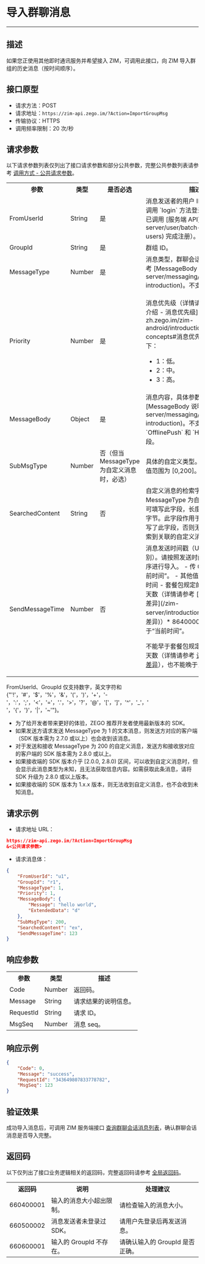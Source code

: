 # 导入群聊消息

- - -

## 描述

如果您正使用其他即时通讯服务并希望接入 ZIM，可调用此接口，向 ZIM 导入群组的历史消息（按时间顺序）。

## 接口原型

- 请求方法：POST
- 请求地址：`https://zim-api.zego.im/?Action=ImportGroupMsg`
- 传输协议：HTTPS
- 调用频率限制：20 次/秒

## 请求参数

以下请求参数列表仅列出了接口请求参数和部分公共参数，完整公共参数列表请参考 [调用方式 - 公共请求参数](/zim-server/accessing-server-apis#2-公共参数)。

<table>

<tbody><tr>
<th>参数</th>
<th>类型</th>
<th>是否必选</th>
<th>描述</th>
</tr>
<tr>
<td>FromUserId</td>
<td>String</td>
<td>是</td>
<td>消息发送者的用户 ID（已在客户端调用 `login` 方法登录 ZIM 服务，或已调用 [服务端 API](/zim-server/user/batch-register-users) 完成注册）。</td>
</tr>
<tr>
<td>GroupId</td>
<td>String</td>
<td>是</td>
<td>群组 ID。</td>
</tr>
<tr>
<td>MessageType</td>
<td>Number</td>
<td>是</td>
<td>消息类型，群聊会话的适用类型请参考 [MessageBody 说明](/zim-server/messaging/messagebody-introduction)。<Warning title="注意">不支持信令消息。</Warning></td>
</tr>
<tr>
<td>Priority</td>
<td>Number</td>
<td>是</td>
<td><p>消息优先级（详情请参考 [基本概念介绍 - 消息优先级](https://doc-zh.zego.im/zim-android/introduction/basic-concepts#消息优先级)），取值如下：</p><ul><li>1：低。</li><li>2：中。</li><li>3：高。</li></ul></td>
</tr>
<tr>
<td>MessageBody</td>
<td>Object</td>
<td>是</td>
<td>消息内容，具体参数格式请参考 [MessageBody 说明](/zim-server/messaging/messagebody-introduction)。<Warning title="注意">不支持 `OfflinePush` 和 `HasReceipt` 字段。</Warning></td>
</tr>
<tr>
<td>SubMsgType</td>
<td>Number</td>
<td>否（但当 MessageType 为自定义消息时，必选）</td>
<td>具体的自定义类型。值由您定义，取值范围为 [0,200]。</td>
</tr>
<tr>
<td>SearchedContent</td>
<td>String</td>
<td>否</td>
<td>自定义消息的检索字段。当 MessageType 为自定义消息时，才可填写此字段，长度上限默认为 64 字节。此字段作用于客户端，除非填写了此字段，否则无法通过客户端搜索到关联的自定义消息。</td>
</tr>
<tr>
<td>SendMessageTime</td>
<td>Number</td>
<td>否</td>
<td>
消息发送时间戳（Unix，毫秒级别）。请按照发送时间从前到后的顺序进行导入。
- 传 0 或不传：取“当前时间”。
- 其他值：最早可取“当前时间 - 套餐包规定的历史消息保存天数（详情请参考 [计费说明 - 版本差异](/zim-server/introduction/pricing#版本差异)）* 86400000”，最晚不得晚于“当前时间”。

不能早于套餐包规定的历史消息保存天数（详情请参考 [计费说明 - 版本差异](/zim-server/introduction/pricing#版本差异)），也不能晚于当前时间。
</td>
</tr>
</tbody></table>

<Note title="说明">

FromUserId、GroupId 仅支持数字，英文字符和 {"'!'，'#'，'$'，'%'，'&'，'('，')'，'+'，'-'，':'，';'，'<'，'='，'.'，'>'，'?'，'@'，'['，']'，'^'，'_'，' '，'{'，'}'，'|'，'~'"}。
</Note>

<Note title="说明">

- 为了给开发者带来更好的体验，ZEGO 推荐开发者使用最新版本的 SDK。
- 如果发送方请求发送 MessageType 为 1 的文本消息，则发送方对应的客户端（SDK 版本需为 2.7.0 或以上）也会收到该消息。
- 对于发送和接收 MessageType 为 200 的自定义消息，发送方和接收放对应的客户端的 SDK 版本需为 2.8.0 或以上。
- 如果接收端的 SDK 版本介乎 [2.0.0, 2.8.0) 区间，可以收到自定义消息时，但会显示此消息类型为未知，且无法获取信息内容。如需获取此条消息，请将 SDK 升级为 2.8.0 或以上版本。
- 如果接收端的 SDK 版本为 1.x.x 版本，则无法收到自定义消息，也不会收到未知消息。
</Note>


## 请求示例

- 请求地址 URL：

```json
https://zim-api.zego.im/?Action=ImportGroupMsg
&<公共请求参数>
```

- 请求消息体：

```json
{
    "FromUserId": "u1",
    "GroupId": "r1",
    "MessageType": 1,
    "Priority": 1,
    "MessageBody": {
        "Message": "hello world",
        "ExtendedData": "d"
    },
    "SubMsgType": 200,
    "SearchedContent": "ex",
    "SendMessageTime": 123
}
```

## 响应参数

<table>
<tbody><tr>
<th>参数</th>
<th>类型</th>
<th>描述</th>
</tr>
<tr>
<td>Code</td>
<td>Number</td>
<td>返回码。</td>
</tr>
<tr>
<td>Message</td>
<td>String</td>
<td>请求结果的说明信息。</td>
</tr>
<tr>
<td>RequestId</td>
<td>String</td>
<td>请求 ID。</td>
</tr>
<tr>
<td>MsgSeq</td>
<td>Number</td>
<td>消息 seq。</td>
</tr>
</tbody></table>


## 响应示例

```json
{
    "Code": 0,
    "Message": "success",
    "RequestId": "343649807833778782",
    "MsgSeq": 123
}
```

## 验证效果

成功导入消息后，可调用 ZIM 服务端接口 [查询群聊会话消息列表](/zim-server/conversation/query-the-message-list-of-group-chats)，确认群聊会话消息是否导入完整。


## 返回码

以下仅列出了接口业务逻辑相关的返回码，完整返回码请参考 [全局返回码](/zim-server/return-codes)。

<table>
<tbody><tr>
<th>返回码</th>
<th>说明</th>
<th>处理建议</th>
</tr>
<tr>
<td>660400001</td>
<td>输入的消息大小超出限制。</td>
<td>请检查输入的消息大小。</td>
</tr>
<tr>
<td>660500002</td>
<td>消息发送者未登录过 SDK。</td>
<td>请用户先登录后再发送消息。</td>
</tr>
<tr>
<td>660600001</td>
<td>输入的 GroupId 不存在。</td>
<td>请确认输入的 GroupId 是否正确。</td>
</tr>
</tbody></table>
